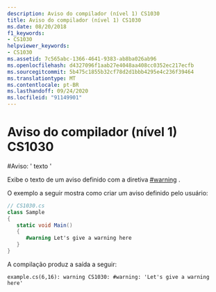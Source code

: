 ```yaml
---
description: Aviso do compilador (nível 1) CS1030
title: Aviso do compilador (nível 1) CS1030
ms.date: 08/20/2018
f1_keywords:
- CS1030
helpviewer_keywords:
- CS1030
ms.assetid: 7c565abc-1366-4641-9383-ab8ba026ab96
ms.openlocfilehash: d4327096f1aab27e4048aa408cc0352ec217ecfb
ms.sourcegitcommit: 5b475c1855b32cf78d2d1bbb4295e4c236f39464
ms.translationtype: MT
ms.contentlocale: pt-BR
ms.lasthandoff: 09/24/2020
ms.locfileid: "91149901"
---
```

# <a name="compiler-warning-level-1-cs1030"></a>Aviso do compilador (nível 1) CS1030

\#Aviso: ' texto '  
  
 Exibe o texto de um aviso definido com a diretiva [#warning](../language-reference/preprocessor-directives/preprocessor-warning.md) .  
  
 O exemplo a seguir mostra como criar um aviso definido pelo usuário:  
  
```csharp  
// CS1030.cs  
class Sample  
{  
   static void Main()  
   {  
      #warning Let's give a warning here
   }  
}  
```

A compilação produz a saída a seguir:

```console
example.cs(6,16): warning CS1030: #warning: 'Let's give a warning here'
```
